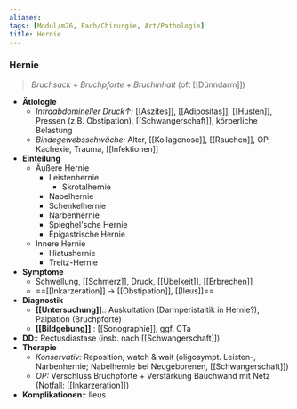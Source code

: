 ```yaml
---
aliases: 
tags: [Modul/m26, Fach/Chirurgie, Art/Pathologie]
title: Hernie
---
```

### Hernie
> *Bruchsack* + *Bruchpforte* + *Bruchinhalt* (oft [[Dünndarm]])

- **Ätiologie**
	- *Intraabdomineller Druck↑:* [[Aszites]], [[Adipositas]], [[Husten]], Pressen (z.B. Obstipation), [[Schwangerschaft]], körperliche Belastung
	- *Bindegewebsschwäche:* Alter, [[Kollagenose]], [[Rauchen]], OP, Kachexie, Trauma, [[Infektionen]]
- **Einteilung**
	- Äußere Hernie
		- Leistenhernie
			- Skrotalhernie
		- Nabelhernie
		- Schenkelhernie
		- Narbenhernie
		- Spieghel'sche Hernie
		- Epigastrische Hernie
	- Innere Hernie
		- Hiatushernie
		- Treitz-Hernie
- **Symptome**
	- Schwellung, [[Schmerz]], Druck, [[Übelkeit]], [[Erbrechen]]
	- ==[[Inkarzeration]] → [[Obstipation]], [[Ileus]]==
- **Diagnostik**
	- **[[Untersuchung]]**:: Auskultation (Darmperistaltik in Hernie?), Palpation (Bruchpforte)
	- **[[Bildgebung]]**:: [[Sonographie]], ggf. CTa
- **DD**:: Rectusdiastase (insb. nach [[Schwangerschaft]])
- **Therapie**
	- *Konservativ:* Reposition, watch & wait (oligosympt. Leisten-, Narbenhernie; Nabelhernie bei Neugeborenen, [[Schwangerschaft]])
	- *OP:* Verschluss Bruchpforte + Verstärkung Bauchwand mit Netz (Notfall: [[Inkarzeration]])
- **Komplikationen**:: Ileus